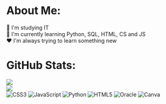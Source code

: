 # About Me:
📌​ I'm studying IT<br>📣 I'm currently learning Python, SQL, HTML, CS and JS<br>❤️​ I'm always trying to learn something new

# GitHub Stats:
![](https://github-readme-stats.vercel.app/api?username=Eunice2004&theme=gotham&hide_border=true&include_all_commits=true&count_private=false)<br/>
![](https://github-readme-streak-stats.herokuapp.com/?user=Eunice2004&theme=gotham&hide_border=true)<br/>
![CSS3](https://img.shields.io/badge/css3-%231572B6.svg?style=for-the-badge&logo=css3&logoColor=white) ![JavaScript](https://img.shields.io/badge/javascript-%23323330.svg?style=for-the-badge&logo=javascript&logoColor=%23F7DF1E) ![Python](https://img.shields.io/badge/python-3670A0?style=for-the-badge&logo=python&logoColor=ffdd54) ![HTML5](https://img.shields.io/badge/html5-%23E34F26.svg?style=for-the-badge&logo=html5&logoColor=white) ![Oracle](https://img.shields.io/badge/Oracle-F80000?style=for-the-badge&logo=oracle&logoColor=white) ![Canva](https://img.shields.io/badge/Canva-%2300C4CC.svg?style=for-the-badge&logo=Canva&logoColor=white)
